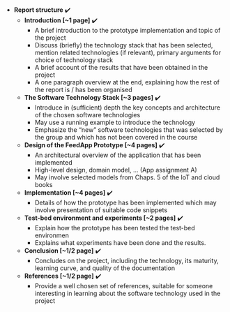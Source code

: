 * **Report structure** :heavy_check_mark:
  * **Introduction [~1 page]** :heavy_check_mark:
    * A brief introduction to the prototype implementation and topic of the project
    * Discuss (briefly) the technology stack that has been selected, mention related technologies (if relevant), primary arguments for choice of technology stack
    * A brief account of the results that have been obtained in the project
    * A one paragraph overview at the end, explaining how the rest of the report is / has been organised
  * **The Software Technology Stack [~3 pages]** :heavy_check_mark:
    * Introduce in (sufficient) depth the key concepts and architecture of the chosen software technologies
    * May use a running example to introduce the technology
    * Emphasize the “new” software technologies that was selected by the group and which has not been covered in the course
  * **Design of the FeedApp Prototype [~4 pages]** :heavy_check_mark:
    * An architectural overview of the application that has been implemented
    * High-level design, domain model, ... (App assignment A)
    * May involve selected models from Chaps. 5 of the IoT and cloud books
  * **Implementation [~4 pages]** :heavy_check_mark:
    * Details of how the prototype has been implemented which may involve presentation of suitable code snippets
  * **Test-bed environment and experiments [~2 pages]** :heavy_check_mark:
    * Explain how the prototype has been tested the test-bed environmen
    * Explains what experiments have been done and the results.
  * **Conclusion [~1/2 page]** :heavy_check_mark:
    * Concludes on the project, including the technology, its maturity, learning curve, and quality of the documentation
  * **References [~1/2 page]** :heavy_check_mark:
    * Provide a well chosen set of references, suitable for someone interesting in learning about the software technology used in the project
